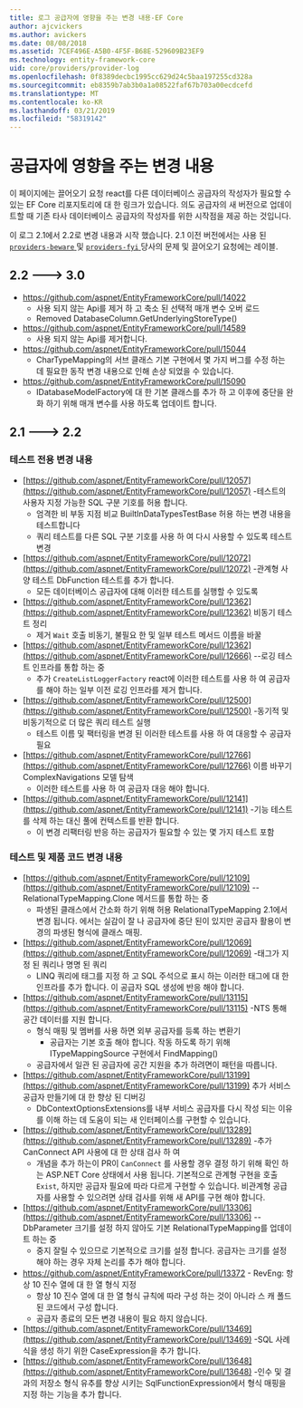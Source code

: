 ```yaml
---
title: 로그 공급자에 영향을 주는 변경 내용-EF Core
author: ajcvickers
ms.author: avickers
ms.date: 08/08/2018
ms.assetid: 7CEF496E-A5B0-4F5F-B68E-529609B23EF9
ms.technology: entity-framework-core
uid: core/providers/provider-log
ms.openlocfilehash: 0f8389decbc1995cc629d24c5baa197255cd328a
ms.sourcegitcommit: eb8359b7ab3b0a1a08522faf67b703a00ecdcefd
ms.translationtype: MT
ms.contentlocale: ko-KR
ms.lasthandoff: 03/21/2019
ms.locfileid: "58319142"
---
```

# <a name="provider-impacting-changes"></a>공급자에 영향을 주는 변경 내용

이 페이지에는 끌어오기 요청 react를 다른 데이터베이스 공급자의 작성자가 필요할 수 있는 EF Core 리포지토리에 대 한 링크가 있습니다. 의도 공급자의 새 버전으로 업데이트할 때 기존 타사 데이터베이스 공급자의 작성자를 위한 시작점을 제공 하는 것입니다.

이 로그 2.1에서 2.2로 변경 내용과 시작 했습니다. 2.1 이전 버전에서는 사용 된 [ `providers-beware` ](https://github.com/aspnet/EntityFrameworkCore/labels/providers-beware) 및 [ `providers-fyi` ](https://github.com/aspnet/EntityFrameworkCore/labels/providers-fyi) 당사의 문제 및 끌어오기 요청에는 레이블.

## <a name="22-----30"></a>2.2 ---> 3.0

* https://github.com/aspnet/EntityFrameworkCore/pull/14022
  * 사용 되지 않는 Api를 제거 하 고 축소 된 선택적 매개 변수 오버 로드
  * Removed DatabaseColumn.GetUnderlyingStoreType()
* https://github.com/aspnet/EntityFrameworkCore/pull/14589
  * 사용 되지 않는 Api를 제거합니다.
* https://github.com/aspnet/EntityFrameworkCore/pull/15044
  * CharTypeMapping의 서브 클래스 기본 구현에서 몇 가지 버그를 수정 하는 데 필요한 동작 변경 내용으로 인해 손상 되었을 수 있습니다.
* https://github.com/aspnet/EntityFrameworkCore/pull/15090
  * IDatabaseModelFactory에 대 한 기본 클래스를 추가 하 고 이후에 중단을 완화 하기 위해 매개 변수를 사용 하도록 업데이트 합니다.

## <a name="21-----22"></a>2.1 ---> 2.2

### <a name="test-only-changes"></a>테스트 전용 변경 내용

* [https://github.com/aspnet/EntityFrameworkCore/pull/12057](https://github.com/aspnet/EntityFrameworkCore/pull/12057) -테스트의 사용자 지정 가능한 SQL 구분 기호를 허용 합니다.
  * 엄격한 비 부동 지점 비교 BuiltInDataTypesTestBase 허용 하는 변경 내용을 테스트합니다
  * 쿼리 테스트를 다른 SQL 구분 기호를 사용 하 여 다시 사용할 수 있도록 테스트 변경
* [https://github.com/aspnet/EntityFrameworkCore/pull/12072](https://github.com/aspnet/EntityFrameworkCore/pull/12072) -관계형 사양 테스트 DbFunction 테스트를 추가 합니다.
  * 모든 데이터베이스 공급자에 대해 이러한 테스트를 실행할 수 있도록
* [https://github.com/aspnet/EntityFrameworkCore/pull/12362](https://github.com/aspnet/EntityFrameworkCore/pull/12362) 비동기 테스트 정리
  * 제거 `Wait` 호출 비동기, 불필요 한 및 일부 테스트 메서드 이름을 바꿀
* [https://github.com/aspnet/EntityFrameworkCore/pull/12362](https://github.com/aspnet/EntityFrameworkCore/pull/12666) --로깅 테스트 인프라를 통합 하는 중
  * 추가 `CreateListLoggerFactory` react에 이러한 테스트를 사용 하 여 공급자를 해야 하는 일부 이전 로깅 인프라를 제거 합니다.
* [https://github.com/aspnet/EntityFrameworkCore/pull/12500](https://github.com/aspnet/EntityFrameworkCore/pull/12500) -동기적 및 비동기적으로 더 많은 쿼리 테스트 실행
  * 테스트 이름 및 팩터링을 변경 된 이러한 테스트를 사용 하 여 대응할 수 공급자 필요
* [https://github.com/aspnet/EntityFrameworkCore/pull/12766](https://github.com/aspnet/EntityFrameworkCore/pull/12766) 이름 바꾸기 ComplexNavigations 모델 탐색
  * 이러한 테스트를 사용 하 여 공급자 대응 해야 합니다.
* [https://github.com/aspnet/EntityFrameworkCore/pull/12141](https://github.com/aspnet/EntityFrameworkCore/pull/12141) -기능 테스트를 삭제 하는 대신 풀에 컨텍스트를 반환 합니다.
  * 이 변경 리팩터링 반응 하는 공급자가 필요할 수 있는 몇 가지 테스트 포함


### <a name="test-and-product-code-changes"></a>테스트 및 제품 코드 변경 내용

* [https://github.com/aspnet/EntityFrameworkCore/pull/12109](https://github.com/aspnet/EntityFrameworkCore/pull/12109) --RelationalTypeMapping.Clone 메서드를 통합 하는 중
  * 파생된 클래스에서 간소화 하기 위해 허용 RelationalTypeMapping 2.1에서 변경 됩니다. 에서는 실감이 잘 나 공급자에 중단 된이 있지만 공급자 활용이 변경의 파생된 형식에 클래스 매핑.
* [https://github.com/aspnet/EntityFrameworkCore/pull/12069](https://github.com/aspnet/EntityFrameworkCore/pull/12069) -태그가 지정 된 쿼리나 명명 된 쿼리
  * LINQ 쿼리에 태그를 지정 하 고 SQL 주석으로 표시 하는 이러한 태그에 대 한 인프라를 추가 합니다. 이 공급자 SQL 생성에 반응 해야 합니다.
* [https://github.com/aspnet/EntityFrameworkCore/pull/13115](https://github.com/aspnet/EntityFrameworkCore/pull/13115) -NTS 통해 공간 데이터를 지원 합니다.
  * 형식 매핑 및 멤버를 사용 하면 외부 공급자를 등록 하는 변환기
    * 공급자는 기본 호출 해야 합니다. 작동 하도록 하기 위해 ITypeMappingSource 구현에서 FindMapping()
  * 공급자에서 일관 된 공급자에 공간 지원을 추가 하려면이 패턴을 따릅니다.
* [https://github.com/aspnet/EntityFrameworkCore/pull/13199](https://github.com/aspnet/EntityFrameworkCore/pull/13199) 추가 서비스 공급자 만들기에 대 한 향상 된 디버깅
  * DbContextOptionsExtensions를 내부 서비스 공급자를 다시 작성 되는 이유를 이해 하는 데 도움이 되는 새 인터페이스를 구현할 수 있습니다.
* [https://github.com/aspnet/EntityFrameworkCore/pull/13289](https://github.com/aspnet/EntityFrameworkCore/pull/13289) -추가 CanConnect API 사용에 대 한 상태 검사 하 여
  * 개념을 추가 하는이 PR이 `CanConnect` 를 사용할 경우 결정 하기 위해 확인 하는 ASP.NET Core 상태에서 사용 됩니다. 기본적으로 관계형 구현을 호출 `Exist`, 하지만 공급자 필요에 따라 다르게 구현할 수 있습니다. 비관계형 공급자를 사용할 수 있으려면 상태 검사를 위해 새 API를 구현 해야 합니다.
* [https://github.com/aspnet/EntityFrameworkCore/pull/13306](https://github.com/aspnet/EntityFrameworkCore/pull/13306) --DbParameter 크기를 설정 하지 않아도 기본 RelationalTypeMapping를 업데이트 하는 중
  * 중지 잘릴 수 있으므로 기본적으로 크기를 설정 합니다. 공급자는 크기를 설정 해야 하는 경우 자체 논리를 추가 해야 합니다.
* https://github.com/aspnet/EntityFrameworkCore/pull/13372 - RevEng: 항상 10 진수 열에 대 한 열 형식 지정
  * 항상 10 진수 열에 대 한 열 형식 규칙에 따라 구성 하는 것이 아니라 스 캐 폴드 된 코드에서 구성 합니다.
  * 공급자 종료의 모든 변경 내용이 필요 하지 않습니다.
* [https://github.com/aspnet/EntityFrameworkCore/pull/13469](https://github.com/aspnet/EntityFrameworkCore/pull/13469) -SQL 사례 식을 생성 하기 위한 CaseExpression을 추가 합니다.
* [https://github.com/aspnet/EntityFrameworkCore/pull/13648](https://github.com/aspnet/EntityFrameworkCore/pull/13648) -인수 및 결과의 저장소 형식 유추를 향상 시키는 SqlFunctionExpression에서 형식 매핑을 지정 하는 기능을 추가 합니다.

